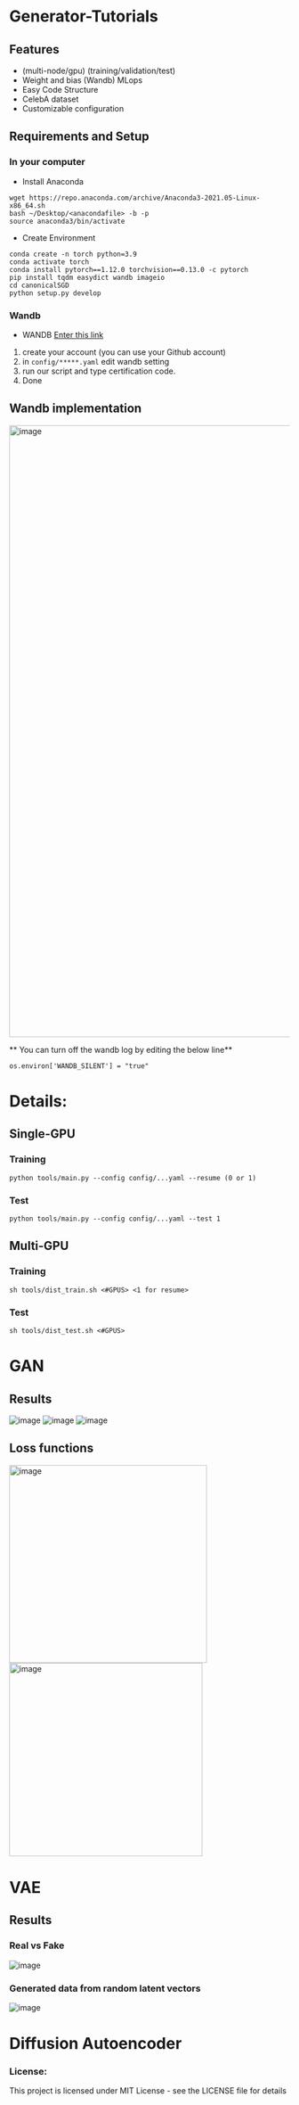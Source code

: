# Generator-Tutorials


## Features
- (multi-node/gpu) (training/validation/test)
- Weight and bias (Wandb) MLops
- Easy Code Structure
- CelebA dataset
- Customizable configuration

## Requirements and Setup

### In your computer
- Install Anaconda

```
wget https://repo.anaconda.com/archive/Anaconda3-2021.05-Linux-x86_64.sh
bash ~/Desktop/<anacondafile> -b -p 
source anaconda3/bin/activate
```

- Create Environment 
```
conda create -n torch python=3.9
conda activate torch
conda install pytorch==1.12.0 torchvision==0.13.0 -c pytorch
pip install tqdm easydict wandb imageio
cd canonicalSGD
python setup.py develop
```

### Wandb

- WANDB [Enter this link](https://wandb.ai/site)
1. create your account (you can use your Github account)
2. in `config/*****.yaml` edit wandb setting
3. run our script and type certification code.
4. Done

## Wandb implementation 

<img width="1098" alt="image" src="https://user-images.githubusercontent.com/88477912/183643650-ab42b226-8351-4ccf-ac44-880a88e5e13d.png">

** You can turn off the wandb log by editing the below line**
```
os.environ['WANDB_SILENT'] = "true"
```

# Details:

## Single-GPU 

### Training
```
python tools/main.py --config config/...yaml --resume (0 or 1)
```

### Test

```
python tools/main.py --config config/...yaml --test 1
```

## Multi-GPU 

### Training

```
sh tools/dist_train.sh <#GPUS> <1 for resume>
```

### Test

```
sh tools/dist_test.sh <#GPUS>
```


# GAN

## Results 
![image](https://user-images.githubusercontent.com/88477912/183643008-eaa66d9d-0b56-4736-9112-e9bb9e6ef045.png)
![image](https://user-images.githubusercontent.com/88477912/183643062-1ae8882d-beca-48d4-8440-8dfabd33a24a.png)
![image](https://user-images.githubusercontent.com/88477912/183643110-52e5c405-fb6b-4d53-9d42-c0c6c4bdd359.png)

## Loss functions

<img width="355" alt="image" src="https://user-images.githubusercontent.com/88477912/183643233-fcdc5355-75c2-4836-834a-44fcaff1448a.png">

<img width="347" alt="image" src="https://user-images.githubusercontent.com/88477912/183643254-88271475-9521-4d29-bbbc-f7de1baf8ee2.png">

# VAE

## Results 

### Real vs Fake
![image](https://user-images.githubusercontent.com/88477912/183818262-fb923bca-790d-4d1c-a784-7aaeee312ea2.png)

### Generated data from random latent vectors

![image](https://user-images.githubusercontent.com/88477912/183818322-7501136f-a611-4ae4-8e3b-4b9e3905cab7.png)

# Diffusion Autoencoder


### License:
This project is licensed under MIT License - see the LICENSE file for details
